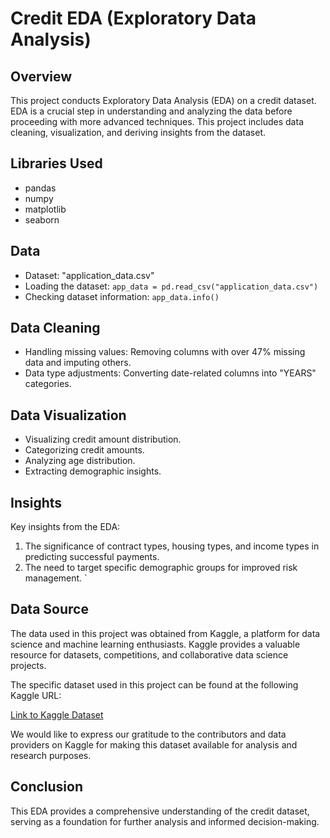 # Credit EDA (Exploratory Data Analysis)

## Overview
This project conducts Exploratory Data Analysis (EDA) on a credit dataset. EDA is a crucial step in understanding and analyzing the data before proceeding with more advanced techniques. This project includes data cleaning, visualization, and deriving insights from the dataset.

## Libraries Used
- pandas
- numpy
- matplotlib
- seaborn

## Data
- Dataset: "application_data.csv"
- Loading the dataset: `app_data = pd.read_csv("application_data.csv")`
- Checking dataset information: `app_data.info()`

## Data Cleaning
- Handling missing values: Removing columns with over 47% missing data and imputing others.
- Data type adjustments: Converting date-related columns into "YEARS" categories.

## Data Visualization
- Visualizing credit amount distribution.
- Categorizing credit amounts.
- Analyzing age distribution.
- Extracting demographic insights.

## Insights
Key insights from the EDA:
1. The significance of contract types, housing types, and income types in predicting successful payments.
2. The need to target specific demographic groups for improved risk management.
`
## Data Source

The data used in this project was obtained from Kaggle, a platform for data science and machine learning enthusiasts. Kaggle provides a valuable resource for datasets, competitions, and collaborative data science projects.

The specific dataset used in this project can be found at the following Kaggle URL:

[Link to Kaggle Dataset](https://www.kaggle.com/dataset_name)

We would like to express our gratitude to the contributors and data providers on Kaggle for making this dataset available for analysis and research purposes.


## Conclusion
This EDA provides a comprehensive understanding of the credit dataset, serving as a foundation for further analysis and informed decision-making.

